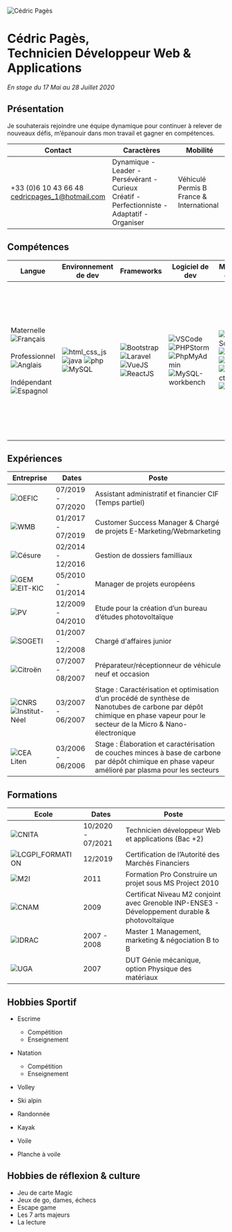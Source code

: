 ![](img\base\Cedric-bg.jpg "Cédric Pagès")
# Cédric Pagès,  <br> Technicien Développeur Web & Applications
*En stage du 17 Mai au 28 Juillet 2020*

## Présentation
Je souhaterais rejoindre une équipe dynamique pour continuer à relever de nouveaux défis, m’épanouir dans mon travail et gagner en compétences.

Contact | Caractères | Mobilité
----|----|----
+33 (0)6 10 43 66 48  <br> cedricpages_1@hotmail.com|Dynamique - Leader - Persévérant - Curieux <br> Créatif - Perfectionniste - Adaptatif - Organiser| Véhiculé Permis B  <br> France  & International 

## Compétences

Langue | Environnement de dev | Frameworks | Logiciel de dev | Management de projets | Marketing UI/UX | Management d'entreprise
----|----|----|----|----|----|----
Maternelle ![Français](img/langues/fr.jpg "Français langue maternelle")  <br><br> Professionnel ![Anglais](img/langues/en.jpg "Anglais niveau professionnel")  <br><br> Indépendant![Espagnol](img/langues/es.jpg "Espagnol niveau indépendant") | ![html_css_js](img/competences/html_css_js.png "HTML CSS JS") ![java](img/competences/Java-Logo.png  "Base de Java") ![php](img/competences/1200px-PHP-logo.svg.png  "PHP") ![MySQL](img/competences/MySQL.svg.png) |![Bootstrap](img/competences/Bootstrap-Logo.png) ![Laravel](img/competences/laravel.png) ![VueJS](img/competences/vuejs.png) ![ReactJS](img/competences/ReactJS.png) | ![VSCode](img/competences/vcs.jpg) ![PHPStorm](img/competences/Phpstorm.png) ![PhpMyAdmin](img/competences/PhpMyAdmin_logo.png) ![MySQL-workbench](img/competences/mysql-workbench-icon.png) | ![Agile-Scrum](img/competences/logo-agile-scrum.jpg) ![MSProject](img/competences/600px-MS_Project_Logo.png) ![GitHub](img/competences/GitHub-logo.jpg) ![GanttProject](img/competences/gantt_project.jpg) ![Atlassian](img/competences/atlassian-logo-DF2FCF6E4D-seeklogo.com.png) | ![InDesign](img/competences/formation-indesign-le-mans.png) ![Photoshop](img/competences/Adobe-Photoshop-Logo-PNG-1.png) ![Gimp](img/competences/gimp-logo11-220x90.png) ![Figma](img/competences/figma.png) ![SEO](img/competences/download.jpg) | Structuration stratégique de TPE / PME / PMI ou de services internes <br><br> Etudes de positionnement marché  <br><br> Relation commerciale B to B <br><br> Etudes de marchés et concurrences

## Expériences
Entreprise|Dates|Poste
---|---|---|
![OEFIC](img/entreprises/oefic.png "Cabinet OEFIC") |07/2019 - 07/2020|Assistant administratif et financier CIF <br> (Temps partiel)
![WMB](img/entreprises/wmb.png "Webmarketing Booster") |01/2017 - 07/2019|Customer Success Manager & Chargé de projets E-Marketing/Webmarketing
![Césure](img/entreprises/dossier.jpg "Webmarketing Booster") |02/2014 - 12/2016|Gestion de dossiers familliaux
![GEM](img/entreprises/gem.jpg "Grenoble Ecole de Management") ![EIT-KIC](img/entreprises/kic.jpg "Kic InnoEnergy") |05/2010 - 01/2014|Manager de projets européens
![PV](img/entreprises/pv.jpg "Bureau d'études photovoltaïque") |12/2009 - 04/2010|Etude pour la création d’un bureau d’études photovoltaïque
![SOGETI](img/entreprises/sogeti.png "Sogeti High Tech") |01/2007 - 12/2008|Chargé d'affaires junior 
![Citroën](img/entreprises/wmb.png "Citroën") |07/2007 - 08/2007|Préparateur/réceptionneur de véhicule neuf et occasion 
![CNRS](img/entreprises/cnrs.png "CNRS") ![Institut-Néel](img/entreprises/neel.png "Institut Néel") |03/2007 - 06/2007|Stage : Caractérisation et optimisation d’un procédé de synthèse de Nanotubes de carbone par dépôt chimique en phase vapeur pour le secteur de la Micro & Nano-électronique 
![CEA Liten](img/entreprises/liten.jpg "CEA Liten") |03/2006 - 06/2006|Stage : Élaboration et caractérisation de couches minces à base de carbone par dépôt chimique en phase vapeur amélioré par plasma pour les secteurs 

## Formations
Ecole|Dates|Poste
---|---|---|
![CNITA](img/formations/campus_numerique.png "Campus numérique in the Alps") |10/2020 - 07/2021|Technicien développeur Web et applications (Bac +2)
![LCGPI_FORMATION](img/formations/lcgpi_formation.png "LCGPI Formation") |12/2019|Certification de l’Autorité des Marchés Financiers
![M2I](img/formations/m2i.jpg "M2i Formation") |2011|Formation Pro Construire un projet sous MS Project 2010
![CNAM](img/formations/CNAM_Logo.svg.png "CNAM") |2009|Certificat Niveau M2 conjoint avec Grenoble INP-ENSE3 - Développement durable & photovoltaïque
![IDRAC](img/formations/idrac.png "IDRAC Business School") |2007 - 2008|Master 1 Management, marketing & négociation B to B
![UGA](img/formations/Logo_IUT1_2020_RVB.png "Université Grenoble in the Alps") |2007|DUT Génie mécanique, option Physique des matériaux

## Hobbies Sportif
* Escrime
  * Compétition
  * Enseignement
* Natation
    * Compétition
    * Enseignement
    
* Volley
* Ski alpin
* Randonnée 
* Kayak
* Voile
* Planche à voile 

## Hobbies de réflexion & culture
* Jeu de carte Magic
* Jeux de go, dames, échecs
* Escape game 
* Les 7 arts majeurs
* La lecture